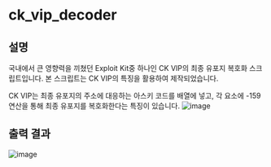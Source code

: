 # ck_vip_decoder


## 설명
국내에서 큰 영향력을 끼쳤던 Exploit Kit중 하나인 CK VIP의 최종 유포지 복호화 스크립트입니다.
본 스크립트는 CK VIP의 특징을 활용하여 제작되었습니다.

CK VIP는 최종 유포지의 주소에 대응하는 아스키 코드를 배열에 넣고, 각 요소에 -159연산을 통해 최종 유포지를 복호화한다는 특징이 있습니다.
![image](https://user-images.githubusercontent.com/86182243/183432486-ea7ffb41-eb65-47ab-86e8-4971132db304.png)



## 출력 결과
![image](https://user-images.githubusercontent.com/86182243/183434249-a1c2ab86-24ae-4e53-b258-388f078d705a.png)
